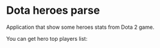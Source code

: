 # Dota heroes parse

Application that show some heroes stats from Dota 2 game. 

You can get hero top players list:
